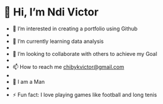# 👋 Hi, I’m Ndi Victor


- 👀 I’m interested in creating a portfolio using Github
- 
- 🌱 I’m currently learning data analysis
- 
- 💞️ I’m looking to collaborate with others to achieve my Goal
- 
- 📫 How to reach me chibykvictor@gmail.com
- 
- 🤑 I am a Man
- 
- ⚡ Fun fact: I love playing games like football and long tenis

<!---
chibyk342/chibyk342 is a ✨ special ✨ repository because its `README.md` (this file) appears on your GitHub profile.
You can click the Preview link to take a look at your changes.
--->
